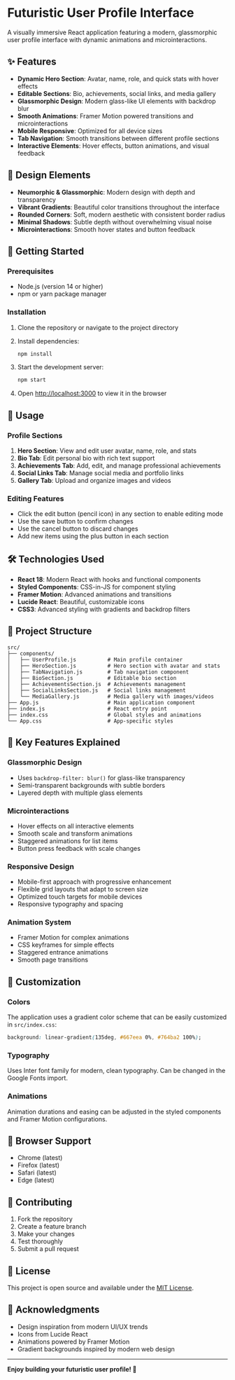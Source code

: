 # Futuristic User Profile Interface

A visually immersive React application featuring a modern, glassmorphic user profile interface with dynamic animations and microinteractions.

## ✨ Features

- **Dynamic Hero Section**: Avatar, name, role, and quick stats with hover effects
- **Editable Sections**: Bio, achievements, social links, and media gallery
- **Glassmorphic Design**: Modern glass-like UI elements with backdrop blur
- **Smooth Animations**: Framer Motion powered transitions and microinteractions
- **Mobile Responsive**: Optimized for all device sizes
- **Tab Navigation**: Smooth transitions between different profile sections
- **Interactive Elements**: Hover effects, button animations, and visual feedback

## 🎨 Design Elements

- **Neumorphic & Glassmorphic**: Modern design with depth and transparency
- **Vibrant Gradients**: Beautiful color transitions throughout the interface
- **Rounded Corners**: Soft, modern aesthetic with consistent border radius
- **Minimal Shadows**: Subtle depth without overwhelming visual noise
- **Microinteractions**: Smooth hover states and button feedback

## 🚀 Getting Started

### Prerequisites

- Node.js (version 14 or higher)
- npm or yarn package manager

### Installation

1. Clone the repository or navigate to the project directory
2. Install dependencies:
   ```bash
   npm install
   ```

3. Start the development server:
   ```bash
   npm start
   ```

4. Open [http://localhost:3000](http://localhost:3000) to view it in the browser

## 📱 Usage

### Profile Sections

1. **Hero Section**: View and edit user avatar, name, role, and stats
2. **Bio Tab**: Edit personal bio with rich text support
3. **Achievements Tab**: Add, edit, and manage professional achievements
4. **Social Links Tab**: Manage social media and portfolio links
5. **Gallery Tab**: Upload and organize images and videos

### Editing Features

- Click the edit button (pencil icon) in any section to enable editing mode
- Use the save button to confirm changes
- Use the cancel button to discard changes
- Add new items using the plus button in each section

## 🛠️ Technologies Used

- **React 18**: Modern React with hooks and functional components
- **Styled Components**: CSS-in-JS for component styling
- **Framer Motion**: Advanced animations and transitions
- **Lucide React**: Beautiful, customizable icons
- **CSS3**: Advanced styling with gradients and backdrop filters

## 📁 Project Structure

```
src/
├── components/
│   ├── UserProfile.js          # Main profile container
│   ├── HeroSection.js          # Hero section with avatar and stats
│   ├── TabNavigation.js        # Tab navigation component
│   ├── BioSection.js           # Editable bio section
│   ├── AchievementsSection.js  # Achievements management
│   ├── SocialLinksSection.js   # Social links management
│   └── MediaGallery.js         # Media gallery with images/videos
├── App.js                      # Main application component
├── index.js                    # React entry point
├── index.css                   # Global styles and animations
└── App.css                     # App-specific styles
```

## 🎯 Key Features Explained

### Glassmorphic Design
- Uses `backdrop-filter: blur()` for glass-like transparency
- Semi-transparent backgrounds with subtle borders
- Layered depth with multiple glass elements

### Microinteractions
- Hover effects on all interactive elements
- Smooth scale and transform animations
- Staggered animations for list items
- Button press feedback with scale changes

### Responsive Design
- Mobile-first approach with progressive enhancement
- Flexible grid layouts that adapt to screen size
- Optimized touch targets for mobile devices
- Responsive typography and spacing

### Animation System
- Framer Motion for complex animations
- CSS keyframes for simple effects
- Staggered entrance animations
- Smooth page transitions

## 🎨 Customization

### Colors
The application uses a gradient color scheme that can be easily customized in `src/index.css`:

```css
background: linear-gradient(135deg, #667eea 0%, #764ba2 100%);
```

### Typography
Uses Inter font family for modern, clean typography. Can be changed in the Google Fonts import.

### Animations
Animation durations and easing can be adjusted in the styled components and Framer Motion configurations.

## 📱 Browser Support

- Chrome (latest)
- Firefox (latest)
- Safari (latest)
- Edge (latest)

## 🤝 Contributing

1. Fork the repository
2. Create a feature branch
3. Make your changes
4. Test thoroughly
5. Submit a pull request

## 📄 License

This project is open source and available under the [MIT License](LICENSE).

## 🙏 Acknowledgments

- Design inspiration from modern UI/UX trends
- Icons from Lucide React
- Animations powered by Framer Motion
- Gradient backgrounds inspired by modern web design

---

**Enjoy building your futuristic user profile! 🚀** 